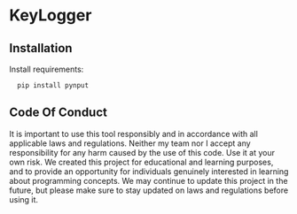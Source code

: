 # KeyLogger

## Installation

Install requirements:

```
  pip install pynput
```


## Code Of Conduct

It is important to use this tool responsibly and in accordance with all applicable laws and regulations. Neither my team nor I accept any responsibility for any harm caused by the use of this code. Use it at your own risk. We created this project for educational and learning purposes, and to provide an opportunity for individuals genuinely interested in learning about programming concepts. We may continue to update this project in the future, but please make sure to stay updated on laws and regulations before using it.





